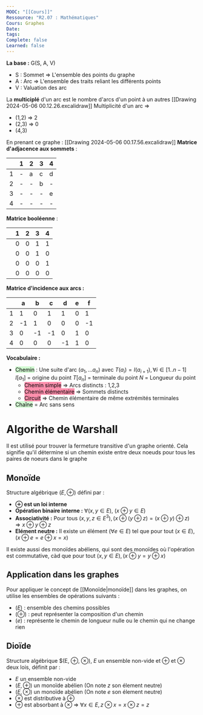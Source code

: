 ```yaml
---
MOOC: "[[Cours]]"
Ressource: "R2.07 : Mathématiques"
Cours: Graphes
Date: 
tags: 
Complete: false
Learned: false
---
```

**La base :**
G(S, A, V)
- S : Sommet ⇒ L'ensemble des points du graphe
- A : Arc ⇒ L'ensemble des traits reliant les différents points
- V : Valuation des arc

La **multiciplé** d'un arc est le nombre d'arcs d'un point à un autres
[[Drawing 2024-05-06 00.12.26.excalidraw]]
Multiplicité d'un arc =>
- (1,2) ⇒ 2
- (2,3) ⇒ 0
- (4,3)

En prenant ce graphe :
[[Drawing 2024-05-06 00.17.56.excalidraw]]
**Matrice d'adjacence aux sommets** :

|     | 1   | 2   | 3   | 4   |
| --- | --- | --- | --- | --- |
| 1   | -   | a   | c   | d   |
| 2   | -   | -   | b   | -   |
| 3   | -   | -   | -   | e   |
| 4   | -   | -   | -   | -   |

**Matrice booléenne** :

|     | 1   | 2   | 3   | 4   |
| --- | --- | --- | --- | --- |
|     | 0   | 0   | 1   | 1   |
|     | 0   | 0   | 1   | 0   |
|     | 0   | 0   | 0   | 1   |
|     | 0   | 0   | 0   | 0   |
**Matrice d'incidence aux arcs :**

|     | a   | b   | c   | d   | e   | f   |
| --- | --- | --- | --- | --- | --- | --- |
| 1   | 1   | 0   | 1   | 1   | 0   | 1   |
| 2   | -1  | 1   | 0   | 0   | 0   | -1  |
| 3   | 0   | -1  | -1  | 0   | 1   | 0   |
| 4   | 0   | 0   | 0   | -1  | 1   | 0   |
**Vocabulaire :**
- <mark style="background: #BBFABBA6;">Chemin</mark> : Une suite d'arc ($a_1,...a_ n$) avec $T(a_i)=I(a_{i+1}),\forall i\in[1..n-1]$
  $I[a_1]$ = origine du point
  $T[a_n]$ = terminale du point
  $N$ = Longueur du point
	- <mark style="background: #FF5582A6;">Chemin simple</mark> ⇒ Arcs distincts : 1,2,3
	- <mark style="background: #FF5582A6;">Chemin élémentaire</mark> ⇒ Sommets distincts
	- <mark style="background: #FF5582A6;">Circuit</mark> ⇒ Chemin élémentaire de même extrémités terminales
- <mark style="background: #BBFABBA6;">Chaîne</mark> = Arc sans sens


# Algorithe de Warshall
Il est utilisé pour trouver la fermeture transitive d'un graphe orienté. Cela signifie qu'il détermine si un chemin existe entre deux noeuds pour tous les paires de noeurs dans le graphe

## Monoïde
Structure algébrique $(E,\oplus)$ défini par :
- **$\oplus$ est un loi interne**
- **Opération binaire interne :** $\forall(x, y \in E)$, $(x \oplus y\in E)$
- **Associativité :** Pour tous $(x, y, z\in E^3), (x\oplus(y\oplus z)=(x\oplus y)\oplus z) ⇒ x\oplus y\oplus z$
- **Elément neutre :** Il existe un élément $(\forall e\in E)$ tel que pour tout $(x\in E),(x\oplus e=e \oplus x=x)$

Il existe aussi des monoïdes abéliens, qui sont des monoïdes où l'opération est commutative, càd que pour tout $(x,y\in E),(x\oplus y=y \oplus x)$

## Application dans les graphes
Pour appliquer le concept de [[Monoïde|monoïde]] dans les graphes, on utilise les ensembles de opérations suivants :
- $(E)$ : ensemble des chemins possibles
- $(\oplus)$ : peut représenter la composition d'un chemin
- $(e)$ : représente le chemin de longueur nulle ou le chemin qui ne change rien

## Dioïde
Structure algébrique $(E, $\oplus$, $\otimes$), $E$ un ensemble non-vide et $\oplus$ et $\otimes$ deux lois, définit par :
- $E$ un ensemble non-vide
- $(E,\oplus)$ un monoïde abélien (On note $z$ son élement neutre)
- $(E,\otimes$) un monoïde abélien (On note $e$ son élement neutre)
- $\otimes$ est distributive à $\oplus$
- $\oplus$ est absorbant à $\otimes$ ⇒ $\forall x\in E, z\otimes x=x\otimes z=z$ 